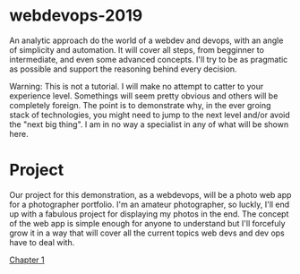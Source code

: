 # webdevops-2019
An analytic approach do the world of a webdev and devops, with an angle of simplicity and automation.
It will cover all steps, from begginner to intermediate, and even some advanced concepts. I'll try to be as pragmatic as possible and support the reasoning behind every decision.

Warning: This is not a tutorial. I will make no attempt to catter to your experience level. Somethings will seem pretty obvious and others will be completely foreign. The point is to demonstrate why, in the ever groing stack of technologies, you might need to jump to the next level and/or avoid the "next big thing". I am in no way a specialist in any of what will be shown here.

# Project
Our project for this demonstration, as a webdevops, will be a photo web app for a photographer portfolio. I'm an amateur photographer, so luckly, I'll end up with a fabulous project for displaying my photos in the end. The concept of the web app is simple enough for anyone to understand but I'll forcefuly grow it in a way that will cover all the current topics web devs and dev ops have to deal with.

[Chapter 1](articles/chapter1)
